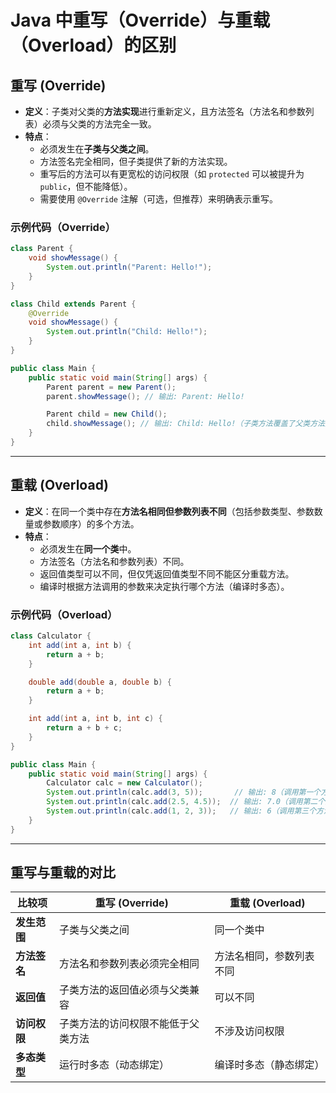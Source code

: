 # Java 中重写（Override）与重载（Overload）的区别

## 重写 (Override)

- **定义**：子类对父类的**方法实现**进行重新定义，且方法签名（方法名和参数列表）必须与父类的方法完全一致。
- **特点**：
  - 必须发生在**子类与父类之间**。
  - 方法签名完全相同，但子类提供了新的方法实现。
  - 重写后的方法可以有更宽松的访问权限（如 `protected` 可以被提升为 `public`，但不能降低）。
  - 需要使用 `@Override` 注解（可选，但推荐）来明确表示重写。

### 示例代码（Override）

```java
class Parent {
    void showMessage() {
        System.out.println("Parent: Hello!");
    }
}

class Child extends Parent {
    @Override
    void showMessage() {
        System.out.println("Child: Hello!");
    }
}

public class Main {
    public static void main(String[] args) {
        Parent parent = new Parent();
        parent.showMessage(); // 输出: Parent: Hello!

        Parent child = new Child();
        child.showMessage(); // 输出: Child: Hello!（子类方法覆盖了父类方法）
    }
}
```

---

## 重载 (Overload)

- **定义**：在同一个类中存在**方法名相同但参数列表不同**（包括参数类型、参数数量或参数顺序）的多个方法。
- **特点**：
  - 必须发生在**同一个类**中。
  - 方法签名（方法名和参数列表）不同。
  - 返回值类型可以不同，但仅凭返回值类型不同不能区分重载方法。
  - 编译时根据方法调用的参数来决定执行哪个方法（编译时多态）。

### 示例代码（Overload）

```java
class Calculator {
    int add(int a, int b) {
        return a + b;
    }

    double add(double a, double b) {
        return a + b;
    }

    int add(int a, int b, int c) {
        return a + b + c;
    }
}

public class Main {
    public static void main(String[] args) {
        Calculator calc = new Calculator();
        System.out.println(calc.add(3, 5));       // 输出: 8（调用第一个方法）
        System.out.println(calc.add(2.5, 4.5));  // 输出: 7.0（调用第二个方法）
        System.out.println(calc.add(1, 2, 3));   // 输出: 6（调用第三个方法）
    }
}
```

---

## 重写与重载的对比

| **比较项**         | **重写 (Override)**                     | **重载 (Overload)**                   |
|---------------------|-----------------------------------------|---------------------------------------|
| **发生范围**        | 子类与父类之间                         | 同一个类中                           |
| **方法签名**        | 方法名和参数列表必须完全相同            | 方法名相同，参数列表不同             |
| **返回值**          | 子类方法的返回值必须与父类兼容          | 可以不同                             |
| **访问权限**        | 子类方法的访问权限不能低于父类方法      | 不涉及访问权限                       |
| **多态类型**        | 运行时多态（动态绑定）                  | 编译时多态（静态绑定）               |